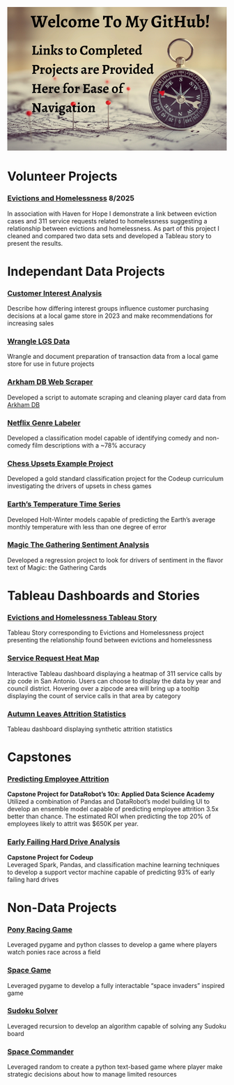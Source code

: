 ![](github_welcome.png)

# Volunteer Projects

### [Evictions and Homelessness](https://github.com/Johndsalas/haven_for_hope_evictions_project/tree/main)     8/2025
In association with Haven for Hope I demonstrate a link between eviction cases and 311 service requests related to homelessness suggesting a relationship between evictions and homelessness. As part of this project I cleaned and compared two data sets and developed a Tableau story to present the results. 

# Independant Data Projects

### [Customer Interest Analysis](https://github.com/Johndsalas/customer_interest_analysis)
Describe how differing interest groups influence customer purchasing decisions at a local game store in 2023 and make recommendations for increasing sales

### [Wrangle LGS Data](https://github.com/Johndsalas/wrangle_lgs_data)
Wrangle and document preparation of transaction data from a local game store for use in future projects

### [Arkham DB Web Scraper](https://github.com/Johndsalas/arkham_lcg_scraper)
Developed a script to automate scraping and cleaning player card data from [Arkham DB](https://arkhamdb.com/) 

### [Netflix Genre Labeler](https://github.com/Johndsalas/netflix_genre_labeler/tree/main) 
Developed a classification model capable of identifying comedy and non-comedy film descriptions with a ~78% accuracy

### [Chess Upsets Example Project](https://github.com/Johndsalas/chess_upsets_example_project) 
Developed a gold standard classification project for the Codeup curriculum investigating the drivers of upsets in chess games

### [Earth’s Temperature Time Series](https://github.com/Johndsalas/earths_temperature_time_series) 
Developed Holt-Winter models capable of predicting the Earth’s average monthly temperature with less than one degree of error

### [Magic The Gathering Sentiment Analysis](https://github.com/Johndsalas/Sentiment_Analysis_Magic_The_Gathering)
Developed a regression project to look for drivers of sentiment in the flavor text of Magic: the Gathering Cards

# Tableau Dashboards and Stories

### [Evictions and Homelessness Tableau Story](https://public.tableau.com/app/profile/john.salas/viz/HavenEvictionsProject/Story)
Tableau Story corresponding to Evictions and Homelessness project presenting the relationship found between evictions and homelessness

### [Service Request Heat Map](https://public.tableau.com/app/profile/john.salas/viz/311ServiceRequests_17439978790040/Dashboard1)
Interactive Tableau dashboard displaying a heatmap of 311 service calls by zip code in San Antonio. Users can choose to display the data by year and council district. Hovering over a zipcode area will bring up a tooltip displaying the count of service calls in that area by category

### [Autumn Leaves Attrition Statistics](https://public.tableau.com/app/profile/john.salas/viz/AutumnLeavesAttritionStatistics/AutumLeavesAttritionStatistics)
Tableau dashboard displaying synthetic attrition statistics 

# Capstones

### [Predicting Employee Attrition](https://github.com/Johndsalas/employee_churn)
**Capstone Project for DataRobot’s 10x: Applied Data Science Academy** <br>
Utilized a combination of Pandas and DataRobot’s model building UI to develop an ensemble model capable of predicting employee attrition 3.5x better than chance. The estimated ROI when predicting the top 20% of employees likely to attrit was $650K per year. 

### [Early Failing Hard Drive Analysis](https://github.com/just-keep-spinning/hard-drive-project)
**Capstone Project for Codeup** <br>
Leveraged Spark, Pandas, and classification machine learning techniques to develop a support vector machine capable of predicting 93% of early failing hard drives

# Non-Data Projects

### [Pony Racing Game](https://github.com/Johndsalas/racing_simulator)
Leveraged pygame and python classes to develop a game where players watch ponies race across a field 

### [Space Game](https://github.com/Johndsalas/space_game)
Leveraged pygame to develop a fully interactable “space invaders” inspired game 

### [Sudoku Solver](https://github.com/Johndsalas/Sudoku_Solver)
Leveraged recursion to develop an algorithm capable of solving any Sudoku board 

### [Space Commander](https://github.com/Johndsalas/space_commander)
Leveraged random to create a python text-based game where player make strategic decisions about how to manage limited resources
